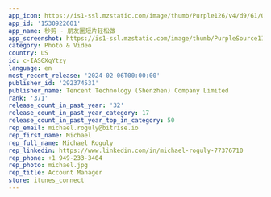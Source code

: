 ```yaml
---
app_icon: https://is1-ssl.mzstatic.com/image/thumb/Purple126/v4/d9/61/02/d9610285-89d7-1676-3ba8-0721230177b6/AppIcon-1x_U007emarketing-0-7-0-sRGB-85-220-0.png/1024x1024bb.png
app_id: '1530922601'
app_name: 秒剪 - 朋友圈短片轻松做
app_screenshot: https://is1-ssl.mzstatic.com/image/thumb/PurpleSource116/v4/5c/67/2f/5c672fd1-ca90-4f96-16b3-06c16664af41/20cd6d39-8bb4-482f-a3c8-2aa46fdb2d7c_6.5_2.jpg/1242x2688bb.png
category: Photo & Video
country: US
id: c-IASGXqYtzy
language: en
most_recent_release: '2024-02-06T00:00:00'
publisher_id: '292374531'
publisher_name: Tencent Technology (Shenzhen) Company Limited
rank: '371'
release_count_in_past_year: '32'
release_count_in_past_year_category: 17
release_count_in_past_year_top_in_category: 50
rep_email: michael.roguly@bitrise.io
rep_first_name: Michael
rep_full_name: Michael Roguly
rep_linkedin: https://www.linkedin.com/in/michael-roguly-77376710
rep_phone: +1 949-233-3404
rep_photo: michael.jpg
rep_title: Account Manager
store: itunes_connect
---
```

